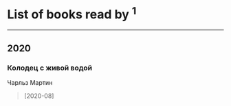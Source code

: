 # List of books read by [](https://plus.google.com/u/0/114590628984975057130/)<sup>1</sup>
---

## 2020

### Колодец с живой водой
Чарльз Мартин
> [2020-08] 




